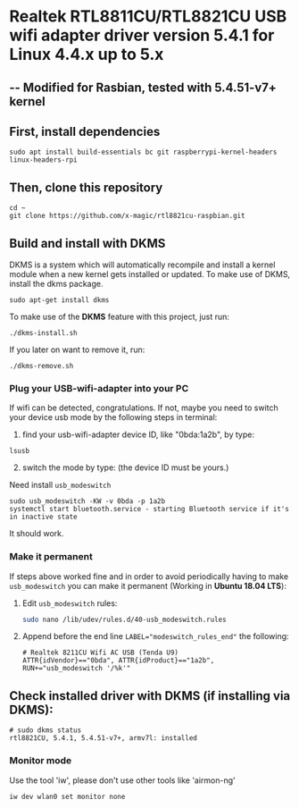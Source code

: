 # Realtek RTL8811CU/RTL8821CU USB wifi adapter driver version 5.4.1 for Linux 4.4.x up to 5.x

## -- Modified for Rasbian, tested with 5.4.51-v7+ kernel

## First, install dependencies
```
sudo apt install build-essentials bc git raspberrypi-kernel-headers linux-headers-rpi
```

## Then, clone this repository
```
cd ~
git clone https://github.com/x-magic/rtl8821cu-raspbian.git
```
## Build and install with DKMS

DKMS is a system which will automatically recompile and install a kernel module when a new kernel gets installed or updated. To make use of DKMS, install the dkms package.

```
sudo apt-get install dkms
```
To make use of the **DKMS** feature with this project, just run:
```
./dkms-install.sh
```
If you later on want to remove it, run:
```
./dkms-remove.sh
```

### Plug your USB-wifi-adapter into your PC
If wifi can be detected, congratulations.
If not, maybe you need to switch your device usb mode by the following steps in terminal:
1. find your usb-wifi-adapter device ID, like "0bda:1a2b", by type:
```
lsusb
```
2. switch the mode by type: (the device ID must be yours.)

Need install `usb_modeswitch`
```
sudo usb_modeswitch -KW -v 0bda -p 1a2b
systemctl start bluetooth.service - starting Bluetooth service if it's in inactive state
```

It should work.

### Make it permanent

If steps above worked fine and in order to avoid periodically having to make `usb_modeswitch` you can make it permanent (Working in **Ubuntu 18.04 LTS**):

1. Edit `usb_modeswitch` rules:

   ```bash
   sudo nano /lib/udev/rules.d/40-usb_modeswitch.rules
   ```

2. Append before the end line `LABEL="modeswitch_rules_end"` the following:

   ```
   # Realtek 8211CU Wifi AC USB (Tenda U9)
   ATTR{idVendor}=="0bda", ATTR{idProduct}=="1a2b", RUN+="usb_modeswitch '/%k'"
   ```   

## Check installed driver with **DKMS** (if installing via **DKMS**):

```
# sudo dkms status
rtl8821CU, 5.4.1, 5.4.51-v7+, armv7l: installed
```
### Monitor mode
Use the tool 'iw', please don't use other tools like 'airmon-ng'
```
iw dev wlan0 set monitor none
```
